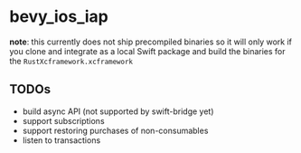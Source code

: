 # bevy_ios_iap

**note**: this currently does not ship precompiled binaries so it will only work if you clone and integrate as a local Swift package and build the binaries for the `RustXcframework.xcframework`

## TODOs

* build async API (not supported by swift-bridge yet)
* support subscriptions
* support restoring purchases of non-consumables
* listen to transactions